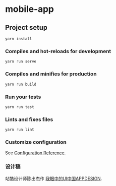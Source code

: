 # mobile-app

## Project setup
```
yarn install
```

### Compiles and hot-reloads for development
```
yarn run serve
```

### Compiles and minifies for production
```
yarn run build
```

### Run your tests
```
yarn run test
```

### Lints and fixes files
```
yarn run lint
```

### Customize configuration
See [Configuration Reference](https://cli.vuejs.org/config/).

### 设计稿
站酷设计师陈出杰作 [我眼中的UI中国APPDESIGN](https://www.zcool.com.cn/work/ZMzQ0NTU0NjA=.html).

